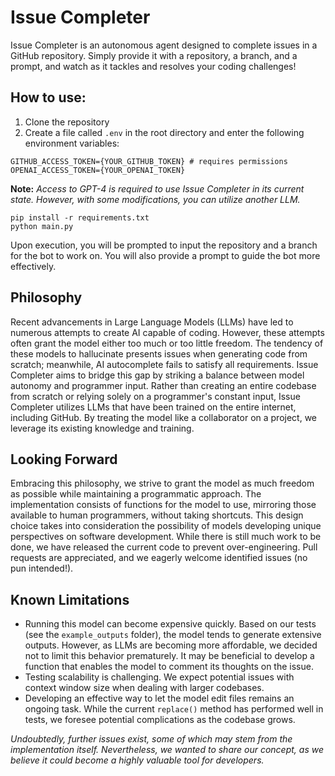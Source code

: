 # Issue Completer

Issue Completer is an autonomous agent designed to complete issues in a GitHub repository. Simply provide it with a repository, a branch, and a prompt, and watch as it tackles and resolves your coding challenges!

## How to use:
1. Clone the repository
2. Create a file called `.env` in the root directory and enter the following environment variables:

```
GITHUB_ACCESS_TOKEN={YOUR_GITHUB_TOKEN} # requires permissions
OPENAI_ACCESS_TOKEN={YOUR_OPENAI_TOKEN}
```

**Note:** *Access to GPT-4 is required to use Issue Completer in its current state. However, with some modifications, you can utilize another LLM.*

```
pip install -r requirements.txt
python main.py
```

Upon execution, you will be prompted to input the repository and a branch for the bot to work on. You will also provide a prompt to guide the bot more effectively.

## Philosophy
Recent advancements in Large Language Models (LLMs) have led to numerous attempts to create AI capable of coding. However, these attempts often grant the model either too much or too little freedom. The tendency of these models to hallucinate presents issues when generating code from scratch; meanwhile, AI autocomplete fails to satisfy all requirements. Issue Completer aims to bridge this gap by striking a balance between model autonomy and programmer input. Rather than creating an entire codebase from scratch or relying solely on a programmer's constant input, Issue Completer utilizes LLMs that have been trained on the entire internet, including GitHub. By treating the model like a collaborator on a project, we leverage its existing knowledge and training.

## Looking Forward
Embracing this philosophy, we strive to grant the model as much freedom as possible while maintaining a programmatic approach. The implementation consists of functions for the model to use, mirroring those available to human programmers, without taking shortcuts. This design choice takes into consideration the possibility of models developing unique perspectives on software development. While there is still much work to be done, we have released the current code to prevent over-engineering. Pull requests are appreciated, and we eagerly welcome identified issues (no pun intended!).

## Known Limitations
- Running this model can become expensive quickly. Based on our tests (see the `example_outputs` folder), the model tends to generate extensive outputs. However, as LLMs are becoming more affordable, we decided not to limit this behavior prematurely. It may be beneficial to develop a function that enables the model to comment its thoughts on the issue.
- Testing scalability is challenging. We expect potential issues with context window size when dealing with larger codebases.
- Developing an effective way to let the model edit files remains an ongoing task. While the current `replace()` method has performed well in tests, we foresee potential complications as the codebase grows.

*Undoubtedly, further issues exist, some of which may stem from the implementation itself. Nevertheless, we wanted to share our concept, as we believe it could become a highly valuable tool for developers.*
